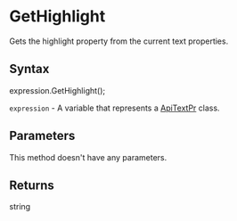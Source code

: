 # GetHighlight

Gets the highlight property from the current text properties.

## Syntax

expression.GetHighlight();

`expression` - A variable that represents a [ApiTextPr](../ApiTextPr.md) class.

## Parameters

This method doesn't have any parameters.

## Returns

string